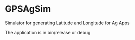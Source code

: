 # GPSAgSim
Simulator for generating Latitude and Longitude for Ag Apps

The application is in bin/release or debug

